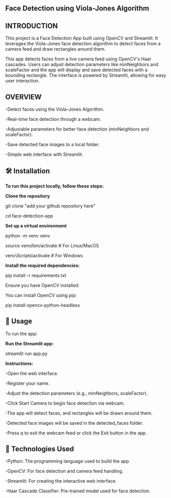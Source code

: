 ## Face Detection using Viola-Jones Algorithm
## INTRODUCTION
This project is a Face Detection App built using OpenCV and Streamlit. 
It leverages the Viola-Jones face detection algorithm to detect faces from a camera feed and draw rectangles around them. 

This app detects faces from a live camera feed using OpenCV's Haar cascades. Users can adjust detection parameters like minNeighbors and scaleFactor and the app will display and save detected faces with a bounding rectangle. The interface is powered by Streamlit, allowing for easy user interaction.

## OVERVIEW
-Detect faces using the Viola-Jones Algorithm.

-Real-time face detection through a webcam.

-Adjustable parameters for better face detection (minNeighbors and scaleFactor).

-Save detected face images to a local folder.

-Simple web interface with Streamlit.

## 🛠️ Installation

**To run this project locally, follow these steps:**

**Clone the repository**

git clone "add your github repository here"

cd face-detection-app




**Set up a virtual environment**

python -m venv venv

source venv/bin/activate    # For Linux/MacOS

venv\Scripts\activate       # For Windows




**Install the required dependencies:**

pip install -r requirements.txt

Ensure you have OpenCV installed:

You can install OpenCV using pip:

pip install opencv-python-headless


## 📄 Usage
To run the app:

**Run the Streamlit app:**

streamlit run app.py


**Instructions:**

-Open the web interface.

-Register your name.

-Adjust the detection parameters (e.g., minNeighbors, scaleFactor).

-Click Start Camera to begin face detection via webcam.

-The app will detect faces, and rectangles will be drawn around them.

-Detected face images will be saved in the detected_faces folder.

-Press q to exit the webcam feed or click the Exit button in the app.


## 🧰 Technologies Used

-Python: The programming language used to build the app.

-OpenCV: For face detection and camera feed handling.

-Streamlit: For creating the interactive web interface.

-Haar Cascade Classifier: Pre-trained model used for face detection.



